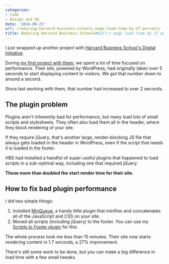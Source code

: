 ```yaml
---
categories:
- Code
- Design and UX
date: '2016-09-23'
url: /reducing-harvard-business-schools-page-load-time-by-27-percent/
title: Reducing Harvard Business School&#8217;s page load time by 27 percent in 15 minutes
---
```


I just wrapped up another project with [Harvard Business School's Digital Initiative](https://digital.hbs.edu/).

During [my first project with them](/projects/harvard-business-school/), we spent a lot of time focused on performance. Their site, powered by WordPress, had originally taken over 5 seconds to start displaying content to visitors. We got that number down to around a second.

Since last working with them, that number had increased to over 2 seconds.

## The plugin problem

Plugins aren't inherently bad for performance, but many load lots of small scripts and stylesheets. They often also load them all in the header, where they block rendering of your site.

If they require jQuery, that's another large, render-blocking JS file that always gets loaded in the header in WordPress, even if the script that needs it is loaded in the footer.

HBS had installed a handful of super useful plugins that happened to load scripts in a sub-optimal way, including one that required jQuery.

**These more than doubled the start render time for their site.**

## How to fix bad plugin performance

I did two simple things:

1. Installed [MinQueue](https://wordpress.org/plugins/minqueue/), a handy little plugin that minifies and concatenates all of the JavaScript and CSS on your site.
2. Moved all scripts (including jQuery) to the footer. You can use my [Scripts to Footer plugin](https://github.com/cferdinandi/gmt-scripts-to-footer) for this.

The whole process took me less than 15 minutes. Their site now starts rendering content in 1.7 seconds, a 27% improvement.

There's still some work to be done, but you can make a big difference in load time with a few small tweaks.